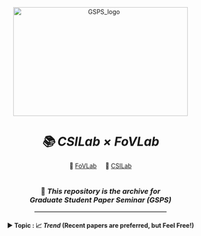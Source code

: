 <div align="center">
  <img width="400" height="250" alt="GSPS_logo" src="https://github.com/user-attachments/assets/61157f16-2b13-43ec-8b6b-5de9f20fac29" />
</div>

<div align="center">
  <h1><i>📚 CSILab × FoVLab</i></h1>

  <div>    
    🔗 <a href='http://fovlab.cau.ac.kr/' target='_blank'>FoVLab</a>&nbsp;&nbsp;&nbsp;&nbsp;
    🔗 <a href='https://www.jinhwipark.com/' target='_blank'>CSILab</a>
  </div>

  <br />

  <h3>
    📝 <em>This repository is the archive for</em><br/>
    <strong><em>Graduate Student Paper Seminar (GSPS)</em></strong>
  </h3>

  <hr style="width:60%; border: 1px solid #ccc;" />

  <h4>
    ▶ <strong>Topic</strong> : 📈 <i>Trend</i> (Recent papers are preferred, but Feel Free!)
  </h4>
</div>
